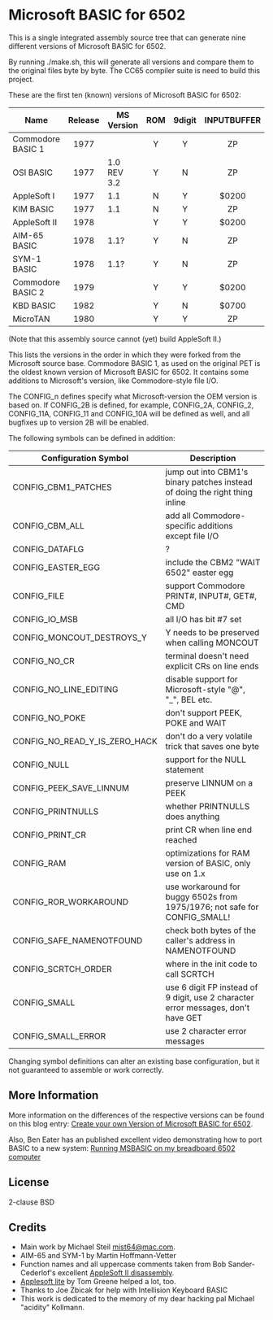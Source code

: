 # Microsoft BASIC for 6502

This is a single integrated assembly source tree that can generate nine different versions of Microsoft BASIC for 6502.

By running ./make.sh, this will generate all versions and compare them to the original files byte by byte. The CC65 compiler suite is need to build this project.

These are the first ten (known) versions of Microsoft BASIC for 6502:

| Name                | Release  | MS Version   | ROM  | 9digit | INPUTBUFFER  | extensions  | .define    |
| ------------------- |:--------:| ------------ |:----:|:------:|:------------:|:-----------:| ---------- |
| Commodore BASIC 1   |  1977    |              |  Y   |   Y    |      ZP      |    CBM      |            |
| OSI BASIC           |  1977    | 1.0 REV 3.2  |  Y   |   N    |      ZP      |      -      | CONFIG_10A |
| AppleSoft I         |  1977    | 1.1          |  N   |   Y    |    $0200     |    Apple    | CONFIG_11  |
| KIM BASIC           |  1977    | 1.1          |  N   |   Y    |      ZP      |      -      | CONFIG_11A |
| AppleSoft II        |  1978    |              |  Y   |   Y    |    $0200     |    Apple    | CONFIG_2   |
| AIM-65 BASIC        |  1978    | 1.1?         |  Y   |   N    |      ZP      |     AIM     | CONFIG_2A  |
| SYM-1 BASIC         |  1978    | 1.1?         |  Y   |   N    |      ZP      |     SYM     | CONFIG_2A  |
| Commodore BASIC 2   |  1979    |              |  Y   |   Y    |    $0200     |     CBM     | CONFIG_2A  |
| KBD BASIC           |  1982    |              |  Y   |   N    |    $0700     |     KBD     | CONFIG_2B  |
| MicroTAN            |  1980    |              |  Y   |   Y    |      ZP      |      -      | CONFIG_2C  |

(Note that this assembly source cannot (yet) build AppleSoft II.)

This lists the versions in the order in which they were forked from the Microsoft source base. Commodore BASIC 1, as used on the original PET is the oldest known version of Microsoft BASIC for 6502. It contains some additions to Microsoft's version, like Commodore-style file I/O.

The CONFIG_n defines specify what Microsoft-version the OEM version is based on. If CONFIG_2B is defined, for example, CONFIG_2A, CONFIG_2, CONFIG_11A, CONFIG_11 and CONFIG_10A will be defined as well, and all bugfixes up to version 2B will be enabled.

The following symbols can be defined in addition:

| Configuration Symbol              | Description
| --------------------------------- | --------------------------------------------------------------------------------
| CONFIG_CBM1_PATCHES               | jump out into CBM1's binary patches instead of doing the right thing inline
| CONFIG_CBM_ALL                    | add all Commodore-specific additions except file I/O
| CONFIG_DATAFLG                    | ?
| CONFIG_EASTER_EGG                 | include the CBM2 "WAIT 6502" easter egg
| CONFIG_FILE                       | support Commodore PRINT#, INPUT#, GET#, CMD
| CONFIG_IO_MSB                     | all I/O has bit #7 set
| CONFIG_MONCOUT_DESTROYS_Y         | Y needs to be preserved when calling MONCOUT
| CONFIG_NO_CR                      | terminal doesn't need explicit CRs on line ends
| CONFIG_NO_LINE_EDITING            | disable support for Microsoft-style "@", "_", BEL etc.
| CONFIG_NO_POKE                    | don't support PEEK, POKE and WAIT
| CONFIG_NO_READ_Y_IS_ZERO_HACK     | don't do a very volatile trick that saves one byte
| CONFIG_NULL                       | support for the NULL statement
| CONFIG_PEEK_SAVE_LINNUM           | preserve LINNUM on a PEEK
| CONFIG_PRINTNULLS                 | whether PRINTNULLS does anything
| CONFIG_PRINT_CR                   | print CR when line end reached
| CONFIG_RAM                        | optimizations for RAM version of BASIC, only use on 1.x
| CONFIG_ROR_WORKAROUND             | use workaround for buggy 6502s from 1975/1976; not safe for CONFIG_SMALL!
| CONFIG_SAFE_NAMENOTFOUND          | check both bytes of the caller's address in NAMENOTFOUND
| CONFIG_SCRTCH_ORDER               | where in the init code to call SCRTCH
| CONFIG_SMALL                      | use 6 digit FP instead of 9 digit, use 2 character error messages, don't have GET
| CONFIG_SMALL_ERROR                | use 2 character error messages

Changing symbol definitions can alter an existing base configuration, but it not guaranteed to assemble
or work correctly.

## More Information

More information on the differences of the respective versions can be found on this blog entry: [Create your own Version of Microsoft BASIC for 6502](http://www.pagetable.com/?p=46).

Also, Ben Eater has an published excellent video demonstrating how to port BASIC to a new system: [Running MSBASIC on my breadboard 6502 computer
](https://www.youtube.com/watch?v=XlbPnihCM0E)

## License

2-clause BSD

## Credits

* Main work by Michael Steil <mist64@mac.com>.
* AIM-65 and SYM-1 by Martin Hoffmann-Vetter
* Function names and all uppercase comments taken from Bob Sander-Cederlof's excellent [AppleSoft II disassembly](http://www.txbobsc.com/scsc/scdocumentor/).
* [Applesoft lite](http://cowgod.org/replica1/applesoft/) by Tom Greene helped a lot, too.
* Thanks to Joe Zbicak for help with Intellision Keyboard BASIC
* This work is dedicated to the memory of my dear hacking pal Michael "acidity" Kollmann.
